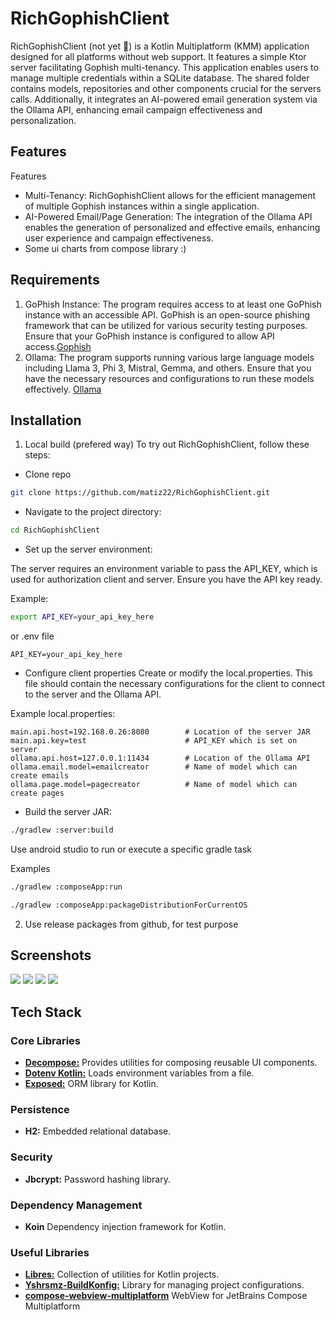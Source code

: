 
# RichGophishClient

RichGophishClient (not yet 🤥) is a Kotlin Multiplatform (KMM) application designed for all platforms without web support. It features a simple Ktor server facilitating Gophish multi-tenancy. This application enables users to manage multiple credentials within a SQLite database. The shared folder contains models, repositories and other components crucial for the servers calls. Additionally, it integrates an AI-powered email generation system via the Ollama API, enhancing email campaign effectiveness and personalization.

## Features

Features
- Multi-Tenancy: RichGophishClient allows for the efficient management of multiple Gophish instances within a single application.
- AI-Powered Email/Page Generation: The integration of the Ollama API enables the generation of personalized and effective emails, enhancing user experience and campaign effectiveness.
- Some ui charts from compose library :)

## Requirements

1. GoPhish Instance: The program requires access to at least one GoPhish instance with an accessible API. GoPhish is an open-source phishing framework that can be utilized for various security testing purposes. Ensure that your GoPhish instance is configured to allow API access.[Gophish](https://getgophish.com/)
2. Ollama: The program supports running various large language models including Llama 3, Phi 3, Mistral, Gemma, and others. Ensure that you have the necessary resources and configurations to run these models effectively. [Ollama](https://ollama.com/)


## Installation

1. Local build (prefered way)
   To try out RichGophishClient, follow these steps:
- Clone repo
```bash
git clone https://github.com/matiz22/RichGophishClient.git
```
- Navigate to the project directory:
```bash
cd RichGophishClient
```
- Set up the server environment:

The server requires an environment variable to pass the API_KEY, which is used for authorization client and server. Ensure you have the API key ready.

Example:
```bash
export API_KEY=your_api_key_here
```
or .env file
```env
API_KEY=your_api_key_here
```

- Configure client properties
  Create or modify the local.properties. This file should contain the necessary configurations for the client to connect to the server and the Ollama API.

Example local.properties:
```gradlew
main.api.host=192.168.0.26:8080        # Location of the server JAR
main.api.key=test                      # API_KEY which is set on server
ollama.api.host=127.0.0.1:11434        # Location of the Ollama API
ollama.email.model=emailcreator        # Name of model which can create emails
ollama.page.model=pagecreator          # Name of model which can create pages
```
- Build the server JAR:
```bash
./gradlew :server:build
```
Use android studio to run or execute a specific gradle task

Examples
```bash
./gradlew :composeApp:run
```
```bash
./gradlew :composeApp:packageDistributionForCurrentOS 
```

2. Use release packages from github, for test purpose

## Screenshots
![](docs/sc/1.png)
![](docs/sc/2.png)
![](docs/sc/3.png)
![](docs/sc/4.png)


## Tech Stack

### Core Libraries

- [**Decompose:**](https://github.com/arkivanov/Decompose) Provides utilities for composing reusable UI components.
- [**Dotenv Kotlin:**](https://github.com/cdimascio/dotenv-kotlin) Loads environment variables from a file.
- [**Exposed:**](https://github.com/JetBrains/Exposed) ORM library for Kotlin.

### Persistence

- **H2:** Embedded relational database.

### Security

- **Jbcrypt:** Password hashing library.


### Dependency Management

- **Koin** Dependency injection framework for Kotlin.


### Useful Libraries

- [**Libres:**](https://github.com/Skeptick/libres) Collection of utilities for Kotlin projects.
- [**Yshrsmz-BuildKonfig:**](https://github.com/yshrsmz/BuildKonfig) Library for managing project configurations.
- [**compose-webview-multiplatform**](https://github.com/Skeptick/libres) WebView for JetBrains Compose Multiplatform